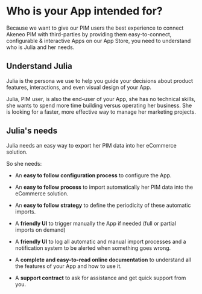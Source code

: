 # Who is your App intended for?

Because we want to give our PIM users the best experience to connect Akeneo PIM with third-parties by providing them easy-to-connect, configurable & interactive Apps on our App Store, you need to understand who is Julia and her needs.

## Understand Julia

Julia is the persona we use to help you guide your decisions about product features, interactions, and even visual design of your App.

Julia, PIM user, is also the end-user of your App, she has no technical skills, she wants to spend more time building versus operating her business. She is looking for a faster, more effective way to manage her marketing projects.

## Julia's needs

Julia needs an easy way to export her PIM data into her eCommerce solution.

So she needs:

* An **easy to follow configuration process** to configure the App.

* An **easy to follow process** to import automatically her PIM data into the eCommerce solution.

* An **easy to follow strategy** to define the periodicity of these automatic imports.

* A **friendly UI** to trigger manually the App if needed (full or partial imports on demand)

* A **friendly UI** to log all automatic and manual import processes and a notification system to be alerted when something goes wrong.

* A **complete and easy-to-read online documentation** to understand all the features of your App and how to use it.

* A **support contract** to ask for assistance and get quick support from you.
